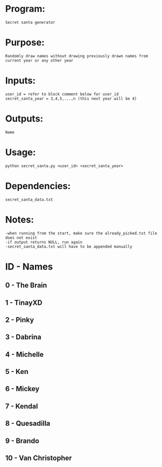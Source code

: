# Program:
	Secret santa generator

# Purpose: 
	Randomly draw names without drawing previously drawn names from current year or any other year

# Inputs:
	user_id = refer to block comment below for user_id
	secret_santa_year = 3,4,5,...,n (this next year will be 4)

# Outputs: 
	Name

# Usage: 
	python secret_santa.py <user_id> <secret_santa_year>

# Dependencies: 
	secret_santa_data.txt

# Notes:
	-when running from the start, make sure the already_picked.txt file does not exist
	-if output returns NULL, run again
	-secret_santa_data.txt will have to be appended manually




# ID - Names
## 0 - The Brain
## 1 - TinayXD
## 2 - Pinky
## 3 - Dabrina
## 4 - Michelle
## 5 - Ken
## 6 - Mickey
## 7 - Kendal
## 8 - Quesadilla
## 9 - Brando
## 10 - Van Christopher
